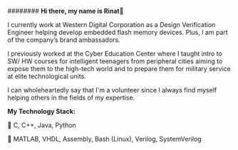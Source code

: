 ######## **Hi there, my name is Rinat**👋

I currently work at Western Digital Corporation as a Design Verification Engineer helping develop embedded flash memory devices. Plus, I am part of the company’s brand ambassadors. 

 I previously worked at the Cyber Education Center where I taught intro to SW/ HW courses for intelligent teenagers from peripheral cities aiming to expose them to the high-tech world and to prepare them for military service at elite technological units.

 I can wholeheartedly say that I'm a volunteer since I always find myself helping others in the fields of my expertise.

**My Technology Stack:**



📌 C, C++, Java, Python



📌 MATLAB, VHDL, Assembly, Bash (Linux), Verilog, SystemVerilog
